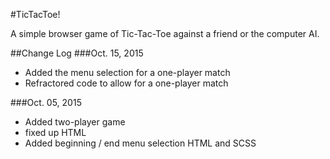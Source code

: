 #TicTacToe!

A simple browser game of Tic-Tac-Toe against a friend or the computer AI.

##Change Log
###Oct. 15, 2015
  * Added the menu selection for a one-player match
  * Refractored code to allow for a one-player match

###Oct. 05, 2015
  * Added two-player game
  * fixed up HTML
  * Added beginning / end menu selection HTML and SCSS
